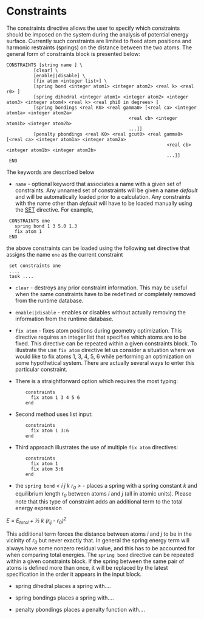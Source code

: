 # Constraints

The constraints directive allows the user to specify which constraints
should be imposed on the system during the analysis of potential energy
surface. Currently such constraints are limited to fixed atom positions
and harmonic restraints (springs) on the distance between the two atoms.
The general form of constraints block is presented
below:
```
CONSTRAINTS [string name ] \  
          [clear] \  
          [enable||disable] \  
          [fix atom <integer list>] \  
          [spring bond <integer atom1> <integer atom2> <real k> <real r0> ]  
          [spring dihedral <integer atom1> <integer atom2> <integer atom3> <integer atom4> <real k> <real phi0 in degrees> ] 
          [spring bondings <real K0> <real gamma0> [<real ca> <integer atom1a> <integer atom2a> 
                                             <real cb> <integer atom1b> <integer atom2b>
                                             ...]]
          [penalty pbondings <real K0> <real gcut0> <real gamma0> [<real ca> <integer atom1a> <integer atom2a> 
                                                           <real cb> <integer atom1b> <integer atom2b>
                                                           ...]]
 END
```
The keywords are described below

  - `name` - optional keyword that associates a name with a given set of
    constraints. Any unnamed set of constraints will be given a name
    *default* and will be automatically loaded prior to a calculation.
    Any constraints with the name other than *default* will have to be
    loaded manually using the [SET](SET) directive. For example,
```
 CONSTRAINTS one  
   spring bond 1 3 5.0 1.3
   fix atom 1  
 END 
```  
the above constraints can be loaded using the following set directive that assigns the name `one` as the current constraint  
```
 set constraints one  
 ....  
 task ....
```
  - `clear` - destroys any prior constraint information. This may be
    useful when the same constraints have to be redefined or completely
    removed from the runtime database.

<!-- end list -->

  - `enable||disable` - enables or disables 
    without actually removing the information from the runtime database.
<!-- end list -->

  - `fix atom` - fixes atom positions during geometry optimization. This
    directive requires an integer list that specifies which atoms are to
    be fixed. This directive can be repeated within a given constraints
    block. To illustrate the use `fix atom` directive let us consider a
    situation where we would like to fix atoms 1, 3, 4, 5, 6 while
    performing an optimization on some hypothetical system. There are
    actually several ways to enter this particular constraint.

<!-- end list -->

  - There is a straightforward option which requires the most
        typing:
```
       constraints  
         fix atom 1 3 4 5 6 
       end
```
  - Second method uses list input:
```
       constraints  
         fix atom 1 3:6  
       end
```
  - Third approach illustrates the use of multiple `fix atom`
        directives:
```
       constraints 
         fix atom 1 
         fix atom 3:6 
       end
```
  - the `spring bond` *< i j k r<sub>0</sub> >* - places a spring with a spring constant
    *k* and equilibrium length *r<sub>0</sub>* between atoms *i* and *j* (all in
    atomic units). Please note that this type of constraint adds an
    additional term to the total energy expression

*E = E<sub>total</sub> + &frac12; k (r<sub>ij</sub> - r<sub>0</sub>)<sup>2</sup>*  

This additional term forces the distance between atoms *i* and *j* to be
in the vicinity of *r<sub>0</sub>* but never exactly that. In general the spring
energy term will always have some nonzero residual value, and this has
to be accounted for when comparing total energies. The `spring bond`
directive can be repeated within a given constraints block. If the
spring between the same pair of atoms is defined more than once, it will
be replaced by the latest specification in the order it appears in the
input block.

- spring dihedral places a spring with....

- spring bondings places a spring with....

- penalty pbondings places a penalty function with....
